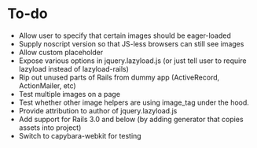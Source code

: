 To-do
=======

* Allow user to specify that certain images should be eager-loaded
* Supply noscript version so that JS-less browsers can still see images
* Allow custom placeholder
* Expose various options in jquery.lazyload.js (or just tell user to require lazyload instead of lazyload-rails)
* Rip out unused parts of Rails from dummy app (ActiveRecord, ActionMailer, etc)
* Test multiple images on a page
* Test whether other image helpers are using image_tag under the hood.
* Provide attribution to author of jquery.lazyload.js
* Add support for Rails 3.0 and below (by adding generator that copies assets into project)
* Switch to capybara-webkit for testing